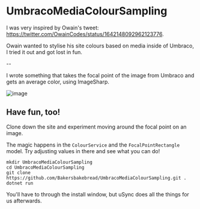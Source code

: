 # UmbracoMediaColourSampling

I was very inspired by Owain's tweet: https://twitter.com/OwainCodes/status/1642148092962123776.

Owain wanted to stylise his site colours based on media inside of Umbraco, I tried it out and got lost in fun. 

-- 

I wrote something that takes the focal point of the image from Umbraco and gets an average color, using ImageSharp.

![image](https://user-images.githubusercontent.com/29239704/230124890-d35b6577-9290-4c87-8986-82bef6486d9a.png)


## Have fun, too! 

Clone down the site and experiment moving around the focal point on an image. 

The magic happens in the `ColourService` and the `FocalPointRectangle` model. Try adjusting values in there and see what you can do! 

```
mkdir UmbracoMediaColourSampling
cd UmbracoMediaColourSampling
git clone https://github.com/Bakersbakebread/UmbracoMediaColourSampling.git .
dotnet run
```

You'll have to through the install window, but uSync does all the things for us afterwards.